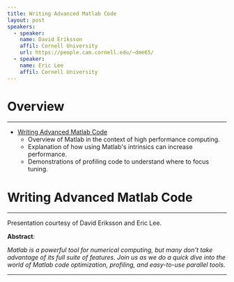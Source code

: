 ```yaml
---
title: Writing Advanced Matlab Code
layout: post
speakers:
  - speaker:
    name: David Eriksson
    affil: Cornell University
    url: https://people.cam.cornell.edu/~dme65/
  - speaker:
    name: Eric Lee
    affil: Cornell University
---
```


# Overview
--------------------------------------------------------------------------------
- [Writing Advanced Matlab Code](#writing-advanced-matlab-code)
    - Overview of Matlab in the context of high performance computing.
    - Explanation of how using Matlab's intrinsics can increase performance.
    - Demonstrations of profiling code to understand where to focus tuning.

# Writing Advanced Matlab Code
--------------------------------------------------------------------------------

Presentation courtesy of David Eriksson and Eric Lee.

**Abstract**:

_Matlab is a powerful tool for numerical computing, but many don't take advantage of its
full suite of features. Join us as we do a quick dive into the world of Matlab code
optimization, profiling, and easy-to-use parallel tools._

--------------------------------------------------------------------------------

